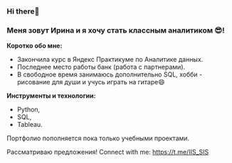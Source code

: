 ### Hi there👋
### Меня зовут Ирина и я хочу стать классным аналитиком 😎!

 **Коротко обо мне:**
 * Закончила курс в Яндекс Практикуме по Аналитике данных.
 * Последнее место работы банк (работа с партнерами).
 * В свободное время занимаюсь дополнительно SQL, хобби - рисование для души и учусь играть на гитаре😄

**Инструменты и технологии:**
* Python,
* SQL,
* Tableau.

Портфолио пополняется пока только учебными проектами.

Рассматриваю предложения!
Connect with me: https://t.me/IIS_SIS





<!--
**iis3009/iis3009** is a ✨ _special_ ✨ repository because its `README.md` (this file) appears on your GitHub profile.

Here are some ideas to get you started:

- 🔭 I’m currently working on ...
- 🌱 I’m currently learning ...
- 👯 I’m looking to collaborate on ...
- 🤔 I’m looking for help with ...
- 💬 Ask me about ...
- 📫 How to reach me: ...
- 😄 Pronouns: ...
- ⚡ Fun fact: ...
-->
